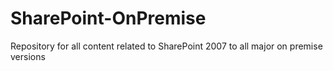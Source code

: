 # SharePoint-OnPremise
Repository for all content related to SharePoint 2007 to all major on premise versions
